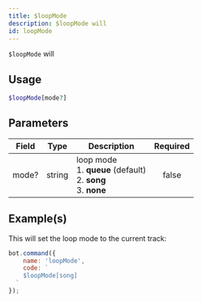 ```yaml
---
title: $loopMode
description: $loopMode will 
id: loopMode
---
```


`$loopMode` will

## Usage

```php
$loopMode[mode?]
```

## Parameters

| Field | Type   | Description                                                                   | Required |
|-------|--------|-------------------------------------------------------------------------------|:--------:|
| mode? | string | loop mode <br /> 1. **queue** (default) <br /> 2. **song** <br /> 3. **none** |  false   |

## Example(s)

This will set the loop mode to the current track:

```javascript
bot.command({
    name: 'loopMode',
    code: `
    $loopMode[song]
  `
});
```